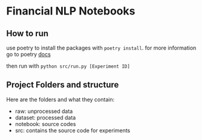 # Financial NLP Notebooks


## How to run
use poetry to install the packages with ```poetry install```. for more information go to poetry [docs](https://python-poetry.org/docs/basic-usage/)

then run with ```python src/run.py [Experiment ID]```
## Project Folders and structure
Here are the folders and what they contain:
- raw: unprocessed data
- dataset: processed data
- notebook: source codes
- src: contains the source code for experiments